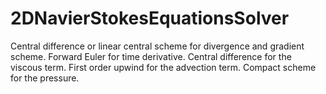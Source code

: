 # 2DNavierStokesEquationsSolver
Central difference or linear central scheme for divergence and gradient scheme.
Forward Euler for time derivative.
Central difference for the viscous term.
First order upwind for the advection term.
Compact scheme for the pressure.
